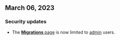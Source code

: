 ## March 06, 2023
  
<h3> Security updates </h3>

- The [**Migrations** page](https://www.cockroachlabs.com/docs/cockroachcloud/migrations-page) is now limited to [admin](https://www.cockroachlabs.com/docs/cockroachcloud/authorization#org-administrator-legacy) users.
